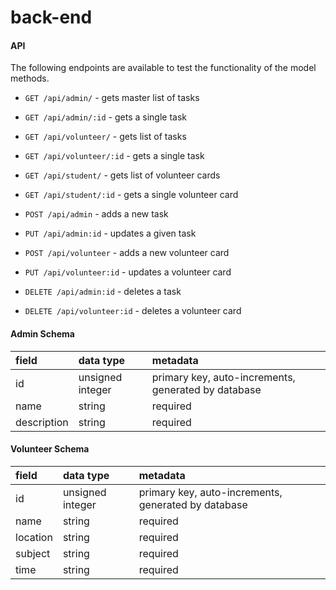 # back-end


#### API

The following endpoints are available to test the functionality of the model methods.

-   `GET /api/admin/` - gets master list of tasks
-   `GET /api/admin/:id` - gets a single task
-   `GET /api/volunteer/` - gets list of tasks
-   `GET /api/volunteer/:id` - gets a single task
-   `GET /api/student/` - gets list of volunteer cards
-   `GET /api/student/:id` - gets a single volunteer card

-   `POST /api/admin` - adds a new task
-   `PUT /api/admin:id` - updates a given task

-   `POST /api/volunteer` - adds a new volunteer card
-   `PUT /api/volunteer:id` - updates a volunteer card 

-   `DELETE /api/admin:id` - deletes a task 
-   `DELETE /api/volunteer:id` - deletes a volunteer card 

#### Admin Schema

| field       | data type        | metadata                                            |
| :---------- | :--------------- | :-------------------------------------------------- |
| id          | unsigned integer | primary key, auto-increments, generated by database |
| name | string           | required      
| description | string           | required  


#### Volunteer Schema

| field       | data type        | metadata                                            |
| :---------- | :--------------- | :-------------------------------------------------- |
| id          | unsigned integer | primary key, auto-increments, generated by database |
| name | string           | required       
| location | string           | required   
| subject | string           | required 
| time | string           | required   